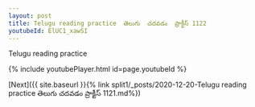 ```yaml
---
layout: post
title: Telugu reading practice  తెలుగు  చదవడం  ప్రాక్టీస్ 1122
youtubeId: ElUC1_xawSI
---
```

 
 
Telugu reading practice
 
 
 
 
 


{% include youtubePlayer.html id=page.youtubeId %}
 
[Next]({{ site.baseurl }}{% link  split1/_posts/2020-12-20-Telugu reading practice  తెలుగు  చదవడం  ప్రాక్టీస్ 1121.md%})
 
